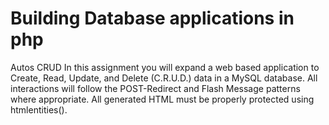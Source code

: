 # Building Database applications in php
 Autos CRUD In this assignment you will expand a web based application to Create, Read, Update, and Delete (C.R.U.D.) data in a MySQL database. All interactions will follow the POST-Redirect and Flash Message patterns where appropriate. All generated HTML must be properly protected using htmlentities().
